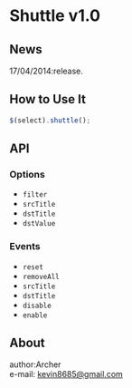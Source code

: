 Shuttle v1.0
============

## News
17/04/2014:release.

## How to Use It
``` javascript
$(select).shuttle();
```
## API
### Options
- `filter` <br/>
- `srcTitle` <br/>
- `dstTitle` <br/>
- `dstValue` <br/>

### Events
- `reset` <br/>
- `removeAll` <br/>
- `srcTitle` <br/>
- `dstTitle` <br/>
- `disable` <br/>
- `enable` <br/>

## About
author:Archer<br/>
e-mail: kevin8685@gmail.com
